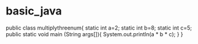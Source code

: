 # basic_java
public class multiplythreenum{
    static int a=2;
    static int b=8;
    static int c=5;
    public static void main (String args[]){
        System.out.println(a * b * c);
    }
}
